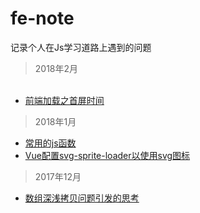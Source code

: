 # fe-note
记录个人在Js学习道路上遇到的问题

> 2018年2月

<ul>
  <li><a href="https://github.com/mvpzx/fe-note/issues/5">前端加载之首屏时间</a></li>
</ul>

> 2018年1月

  - <a href="https://github.com/mvpzx/fe-note/issues/4">常用的js函数</a>
  - <a href="https://github.com/mvpzx/fe-note/issues/2">Vue配置svg-sprite-loader以使用svg图标</a>
  
> 2017年12月

  - <a href="https://github.com/mvpzx/fe-note/issues/1">数组深浅拷贝问题引发的思考</a>

